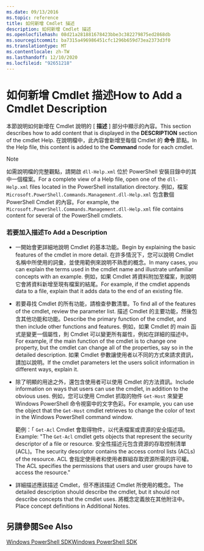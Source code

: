 ```yaml
---
ms.date: 09/13/2016
ms.topic: reference
title: 如何新增 Cmdlet 描述
description: 如何新增 Cmdlet 描述
ms.openlocfilehash: 08d21a281881678423bbe3c382279875ed2868db
ms.sourcegitcommit: ba7315a496986451cfc1296b659d73ea2373d3f0
ms.translationtype: MT
ms.contentlocale: zh-TW
ms.lasthandoff: 12/10/2020
ms.locfileid: "92651218"
---
```

# <a name="how-to-add-a-cmdlet-description"></a><span data-ttu-id="c5362-103">如何新增 Cmdlet 描述</span><span class="sxs-lookup"><span data-stu-id="c5362-103">How to Add a Cmdlet Description</span></span>

<span data-ttu-id="c5362-104">本節說明如何新增在 Cmdlet 說明的 [ **描述** ] 部分中顯示的內容。</span><span class="sxs-lookup"><span data-stu-id="c5362-104">This section describes how to add content that is displayed in the **DESCRIPTION** section of the cmdlet Help.</span></span> <span data-ttu-id="c5362-105">在說明檔中，此內容會新增至每個 Cmdlet 的 **命令** 節點。</span><span class="sxs-lookup"><span data-stu-id="c5362-105">In the Help file, this content is added to the **Command** node for each cmdlet.</span></span>

> [!NOTE]
> <span data-ttu-id="c5362-106">如需說明檔的完整觀點，請開啟 `dll-Help.xml` 位於 PowerShell 安裝目錄中的其中一個檔案。</span><span class="sxs-lookup"><span data-stu-id="c5362-106">For a complete view of a Help file, open one of the `dll-Help.xml` files located in the PowerShell installation directory.</span></span> <span data-ttu-id="c5362-107">例如，檔案 `Microsoft.PowerShell.Commands.Management.dll-Help.xml` 包含數個 PowerShell Cmdlet 的內容。</span><span class="sxs-lookup"><span data-stu-id="c5362-107">For example, the `Microsoft.PowerShell.Commands.Management.dll-Help.xml` file contains content for several of the PowerShell cmdlets.</span></span>

### <a name="to-add-a-description"></a><span data-ttu-id="c5362-108">若要加入描述</span><span class="sxs-lookup"><span data-stu-id="c5362-108">To Add a Description</span></span>

- <span data-ttu-id="c5362-109">一開始會更詳細地說明 Cmdlet 的基本功能。</span><span class="sxs-lookup"><span data-stu-id="c5362-109">Begin by explaining the basic features of the cmdlet in more detail.</span></span> <span data-ttu-id="c5362-110">在許多情況下，您可以說明 Cmdlet 名稱中所使用的詞彙，並使用範例來說明不熟悉的概念。</span><span class="sxs-lookup"><span data-stu-id="c5362-110">In many cases, you can explain the terms used in the cmdlet name and illustrate unfamiliar concepts with an example.</span></span> <span data-ttu-id="c5362-111">例如，如果 Cmdlet 將資料附加至檔案，則說明它會將資料新增至現有檔案的結尾。</span><span class="sxs-lookup"><span data-stu-id="c5362-111">For example, if the cmdlet appends data to a file, explain that it adds data to the end of an existing file.</span></span>

- <span data-ttu-id="c5362-112">若要尋找 Cmdlet 的所有功能，請檢查參數清單。</span><span class="sxs-lookup"><span data-stu-id="c5362-112">To find all of the features of the cmdlet, review the parameter list.</span></span> <span data-ttu-id="c5362-113">描述 Cmdlet 的主要功能，然後包含其他功能和功能。</span><span class="sxs-lookup"><span data-stu-id="c5362-113">Describe the primary function of the cmdlet, and then include other functions and features.</span></span> <span data-ttu-id="c5362-114">例如，如果 Cmdlet 的 main 函式是變更一個屬性，則 Cmdlet 可以變更所有屬性，例如在詳細的描述中。</span><span class="sxs-lookup"><span data-stu-id="c5362-114">For example, if the main function of the cmdlet is to change one property, but the cmdlet can change all of the properties, say so in the detailed description.</span></span> <span data-ttu-id="c5362-115">如果 Cmdlet 參數讓使用者以不同的方式來請求資訊，請加以說明。</span><span class="sxs-lookup"><span data-stu-id="c5362-115">If the cmdlet parameters let the users solicit information in different ways, explain it.</span></span>

- <span data-ttu-id="c5362-116">除了明顯的用途之外，還包含使用者可以使用 Cmdlet 的方法資訊。</span><span class="sxs-lookup"><span data-stu-id="c5362-116">Include information on ways that users can use the cmdlet, in addition to the obvious uses.</span></span> <span data-ttu-id="c5362-117">例如，您可以使用 Cmdlet 抓取的物件 `Get-Host` 來變更 Windows PowerShell 命令視窗中的文字色彩。</span><span class="sxs-lookup"><span data-stu-id="c5362-117">For example, you can use the object that the `Get-Host` cmdlet retrieves to change the color of text in the Windows PowerShell command window.</span></span>

  <span data-ttu-id="c5362-118">範例：「 `Get-Acl` Cmdlet 會取得物件，以代表檔案或資源的安全描述項。</span><span class="sxs-lookup"><span data-stu-id="c5362-118">Example: "The `Get-Acl` cmdlet gets objects that represent the security descriptor of a file or resource.</span></span> <span data-ttu-id="c5362-119">安全性描述元包含資源的存取控制清單 (ACL)。</span><span class="sxs-lookup"><span data-stu-id="c5362-119">The security descriptor contains the access control lists (ACLs) of the resource.</span></span> <span data-ttu-id="c5362-120">ACL 會指定使用者和使用者群組存取資源所需的許可權。</span><span class="sxs-lookup"><span data-stu-id="c5362-120">The ACL specifies the permissions that users and user groups have to access the resource."</span></span>

- <span data-ttu-id="c5362-121">詳細描述應該描述 Cmdlet，但不應該描述 Cmdlet 所使用的概念。</span><span class="sxs-lookup"><span data-stu-id="c5362-121">The detailed description should describe the cmdlet, but it should not describe concepts that the cmdlet uses.</span></span> <span data-ttu-id="c5362-122">將概念定義放在其他附注中。</span><span class="sxs-lookup"><span data-stu-id="c5362-122">Place concept definitions in Additional Notes.</span></span>

## <a name="see-also"></a><span data-ttu-id="c5362-123">另請參閱</span><span class="sxs-lookup"><span data-stu-id="c5362-123">See Also</span></span>

[<span data-ttu-id="c5362-124">Windows PowerShell SDK</span><span class="sxs-lookup"><span data-stu-id="c5362-124">Windows PowerShell SDK</span></span>](../windows-powershell-reference.md)
